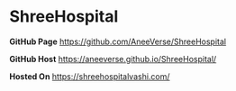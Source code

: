 # ShreeHospital

**GitHub Page**
https://github.com/AneeVerse/ShreeHospital

**GitHub Host**
https://aneeverse.github.io/ShreeHospital/

**Hosted On** 
https://shreehospitalvashi.com/

